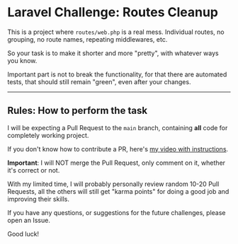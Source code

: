 # Laravel Challenge: Routes Cleanup

This is a project where `routes/web.php` is a real mess. Individual routes, no grouping, no route names, repeating middlewares, etc.

So your task is to make it shorter and more "pretty", with whatever ways you know.

Important part is not to break the functionality, for that there are automated tests, that should still remain "green", even after your changes. 

---

## Rules: How to perform the task

I will be expecting a Pull Request to the `main` branch, containing **all** code for completely working project.

If you don't know how to contribute a PR, here's [my video with instructions](https://www.youtube.com/watch?v=vEcT6JIFji0).

**Important**: I will NOT merge the Pull Request, only comment on it, whether it's correct or not.

With my limited time, I will probably personally review random 10-20 Pull Requests, all the others will still get "karma points" for doing a good job and improving their skills.

If you have any questions, or suggestions for the future challenges, please open an Issue.

Good luck!

